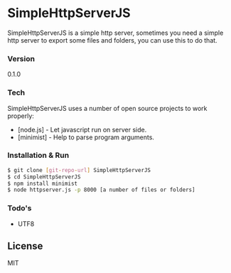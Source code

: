 # SimpleHttpServerJS

SimpleHttpServerJS is a simple http server, sometimes you need a simple http server to export some files and folders, you can use this to do that.

### Version
0.1.0

### Tech

SimpleHttpServerJS uses a number of open source projects to work properly:

* [node.js] - Let javascript run on server side.
* [minimist] - Help to parse program arguments.

### Installation & Run

```sh
$ git clone [git-repo-url] SimpleHttpServerJS
$ cd SimpleHttpServerJS
$ npm install minimist
$ node httpserver.js -p 8000 [a number of files or folders]
```


### Todo's

* UTF8

License
---

MIT


